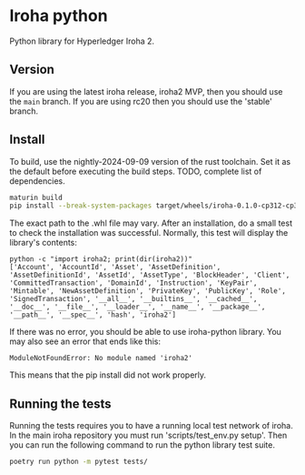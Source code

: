 # Iroha python

Python library for Hyperledger Iroha 2.

## Version

If you are using the latest iroha release, iroha2 MVP, then you should use the `main` branch. If you are using rc20 then you should use the 'stable' branch.

## Install

To build, use the nightly-2024-09-09 version of the rust toolchain. Set it as the default before executing the build steps. TODO, complete list of dependencies.

```sh
maturin build
pip install --break-system-packages target/wheels/iroha-0.1.0-cp312-cp312-manylinux_2_34_x86_64.whl
```

The exact path to the .whl file may vary. After an installation, do a small test to check the installation was successful. Normally, this test will display the library's contents:

```
python -c "import iroha2; print(dir(iroha2))"
['Account', 'AccountId', 'Asset', 'AssetDefinition', 'AssetDefinitionId', 'AssetId', 'AssetType', 'BlockHeader', 'Client', 'CommittedTransaction', 'DomainId', 'Instruction', 'KeyPair', 'Mintable', 'NewAssetDefinition', 'PrivateKey', 'PublicKey', 'Role', 'SignedTransaction', '__all__', '__builtins__', '__cached__', '__doc__', '__file__', '__loader__', '__name__', '__package__', '__path__', '__spec__', 'hash', 'iroha2']
```

If there was no error, you should be able to use iroha-python library.
You may also see an error that ends like this:

```
ModuleNotFoundError: No module named 'iroha2'
```

This means that the pip install did not work properly.

## Running the tests

Running the tests requires you to have a running local test network of iroha. In the main iroha repository you must run 'scripts/test_env.py setup'. Then you can run the following command to run the python library test suite.

```sh
poetry run python -m pytest tests/
```